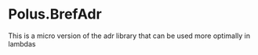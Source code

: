 # Polus.BrefAdr

This is a micro version of the adr library that can be used more
optimally in lambdas 
